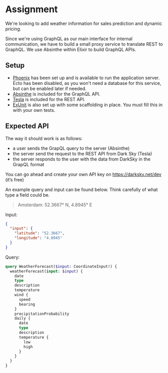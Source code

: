 # Assignment

We're looking to add weather information for sales prediction and dynamic pricing.

Since we're using GraphQL as our main interface for internal communication, we
have to build a small proxy service to translate REST to GraphQL. We use Absinthe
within Elixir to build GraphQL APIs.

## Setup

- [Phoenix](https://phoenixframework.org) has been set up and is available to run the application server.\
  Ecto has been disabled, as you won't need a database for this service, but can be enabled later if needed.
- [Absinthe](https://hexdocs.pm/absinthe) is included for the GraphQL API.
- [Tesla](https://hexdocs.pm/tesla) is included for the REST API.
- [ExUnit](https://hexdocs.pm/ex_unit) is also set up with some scaffolding in place. You must fill this in with your own tests.

## Expected API

The way it should work is as follows:

- a user sends the GrapQL query to the server (Absinthe)
- the server send the request to the REST API from Dark Sky (Tesla)
- the server responds to the user with the data from DarkSky in the GrapQL format 

You can go ahead and create your own API key on  https://darksky.net/dev (it’s free)

An example query and input can be found below. Think carefully of what type a field could be.

> Amsterdam: 52.3667° N, 4.8945° E

Input:

```json
{
  "input": {
    "latitude": "52.3667",
    "longitude": "4.8945"
  }
}
```

Query:

```graphql
query WeatherForecast($input: CoordinateInput!) {
  weatherForecast(input: $input) {
    date
    type
    description
    temperature
    wind {
      speed
      bearing
    }
    precipitationProbability
    daily {
      date
      type
      description
      temperature {
        low
        high
      }
    }
  }
}
```
